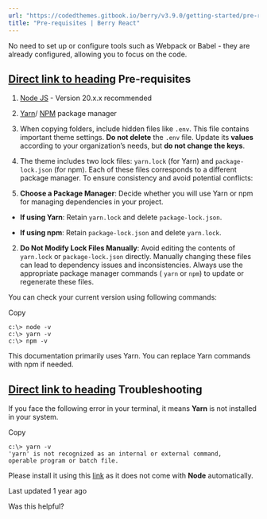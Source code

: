 ```yaml
---
url: "https://codedthemes.gitbook.io/berry/v3.9.0/getting-started/pre-requisites"
title: "Pre-requisites | Berry React"
---
```


No need to set up or configure tools such as Webpack or Babel - they are already configured, allowing you to focus on the code.

## [Direct link to heading](https://codedthemes.gitbook.io/berry/v3.9.0/getting-started/pre-requisites\#pre-requisites)    **Pre-requisites**

1. [Node JS](https://nodejs.org/en/) \- Version 20.x.x recommended

2. [Yarn](https://yarnpkg.com/)/ [NPM](https://www.npmjs.com/) package manager

3. When copying folders, include hidden files like `.env`. This file contains important theme settings. **Do not delete** the `.env` file. Update its **values** according to your organization’s needs, but **do not change the keys**.

4. The theme includes two lock files: `yarn.lock` (for Yarn) and `package-lock.json` (for npm). Each of these files corresponds to a different package manager. To ensure consistency and avoid potential conflicts:



1. **Choose a Package Manager**: Decide whether you will use Yarn or npm for managing dependencies in your project.



- **If using Yarn**: Retain `yarn.lock` and delete `package-lock.json`.

- **If using npm**: Retain `package-lock.json` and delete `yarn.lock`.


2. **Do Not Modify Lock Files Manually**: Avoid editing the contents of `yarn.lock` or `package-lock.json` directly. Manually changing these files can lead to dependency issues and inconsistencies. Always use the appropriate package manager commands ( `yarn` or `npm`) to update or regenerate these files.


You can check your current version using following commands:

Copy

```inline-grid min-w-full grid-cols-[auto_1fr] [count-reset:line] print:whitespace-pre-wrap
c:\> node -v
c:\> yarn -v
c:\> npm -v
```

This documentation primarily uses Yarn. You can replace Yarn commands with npm if needed.

## [Direct link to heading](https://codedthemes.gitbook.io/berry/v3.9.0/getting-started/pre-requisites\#troubleshooting)    **Troubleshooting**

If you face the following error in your terminal, it means **Yarn** is not installed in your system.

Copy

```inline-grid min-w-full grid-cols-[auto_1fr] [count-reset:line] print:whitespace-pre-wrap
c:\> yarn -v
'yarn' is not recognized as an internal or external command,
operable program or batch file.
```

Please install it using this [link](https://yarnpkg.com/getting-started/install) as it does not come with **Node** automatically.

Last updated 1 year ago

Was this helpful?